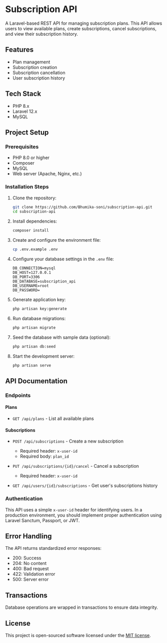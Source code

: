 # Subscription API

A Laravel-based REST API for managing subscription plans. This API allows users to view available plans, create subscriptions, cancel subscriptions, and view their subscription history.

## Features

- Plan management
- Subscription creation
- Subscription cancellation
- User subscription history

## Tech Stack

- PHP 8.x
- Laravel 12.x
- MySQL

## Project Setup

### Prerequisites

- PHP 8.0 or higher
- Composer
- MySQL
- Web server (Apache, Nginx, etc.)

### Installation Steps

1. Clone the repository:
   ```bash
   git clone https://github.com/Bhumika-soni/subscription-api.git
   cd subscription-api
   ```

2. Install dependencies:
   ```bash
   composer install
   ```

3. Create and configure the environment file:
   ```bash
   cp .env.example .env
   ```
   
4. Configure your database settings in the `.env` file:
   ```
   DB_CONNECTION=mysql
   DB_HOST=127.0.0.1
   DB_PORT=3306
   DB_DATABASE=subscription_api
   DB_USERNAME=root
   DB_PASSWORD=
   ```

5. Generate application key:
   ```bash
   php artisan key:generate
   ```

6. Run database migrations:
   ```bash
   php artisan migrate
   ```

7. Seed the database with sample data (optional):
   ```bash
   php artisan db:seed
   ```

8. Start the development server:
   ```bash
   php artisan serve
   ```

## API Documentation

### Endpoints

#### Plans

- `GET /api/plans` - List all available plans

#### Subscriptions

- `POST /api/subscriptions` - Create a new subscription
  - Required header: `x-user-id`
  - Required body: `plan_id`

- `PUT /api/subscriptions/{id}/cancel` - Cancel a subscription
  - Required header: `x-user-id`

- `GET /api/users/{id}/subscriptions` - Get user's subscriptions history

### Authentication

This API uses a simple `x-user-id` header for identifying users. In a production environment, you should implement proper authentication using Laravel Sanctum, Passport, or JWT.

## Error Handling

The API returns standardized error responses:

- 200: Success
- 204: No content
- 400: Bad request
- 422: Validation error
- 500: Server error

## Transactions

Database operations are wrapped in transactions to ensure data integrity.

## License

This project is open-sourced software licensed under the [MIT license](https://opensource.org/licenses/MIT).
